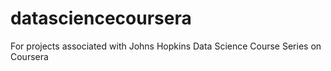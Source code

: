 datasciencecoursera
===================

For projects associated with Johns Hopkins Data Science Course Series on Coursera
